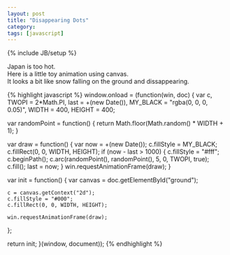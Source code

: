 ```yaml
---
layout: post
title: "Disappearing Dots"
category: 
tags: [javascript]
---
```

{% include JB/setup %}

Japan is too hot.  
Here is a little toy animation using canvas.  
It looks a bit like snow falling on the ground and dissappearing.  

<canvas id="ground" width="400" height="400" style="margin: 15px;"> </canvas>

{% highlight javascript %}
window.onload = (function(win, doc) {
  var c,
      TWOPI = 2*Math.PI, 
      last = +(new Date()),
      MY_BLACK = "rgba(0, 0, 0, 0.05)",
      WIDTH = 400,
      HEIGHT = 400;

  var randomPoint = function() {
    return Math.floor(Math.random() * WIDTH  + 1);
  }

  var draw = function() {
    var now = +(new Date());
    c.fillStyle = MY_BLACK;
    c.fillRect(0, 0, WIDTH, HEIGHT);
    if (now - last > 1000) {
      c.fillStyle = "#fff";
      c.beginPath();
      c.arc(randomPoint(), randomPoint(), 5, 0, TWOPI, true);
      c.fill();
      last = now;
    }
    win.requestAnimationFrame(draw);
  }

  var init = function() {
    var canvas = doc.getElementById("ground");

    c = canvas.getContext("2d");
    c.fillStyle = "#000";
    c.fillRect(0, 0, WIDTH, HEIGHT);

    win.requestAnimationFrame(draw);
  };

  return init;
}(window, document));
{% endhighlight %}

<script src="/assets/javascripts/disappearing_dots.js" type="text/javascript"> </script>
